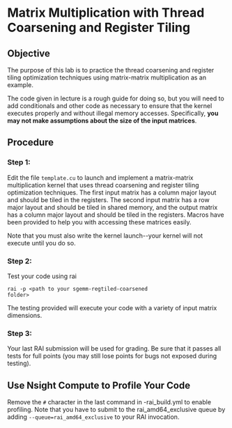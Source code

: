 # Matrix Multiplication with Thread Coarsening and Register Tiling

## Objective 

The purpose of this lab is to practice the thread coarsening and register tiling optimization techniques using matrix-matrix multiplication as an example.

The code given in lecture is a rough guide for doing so, but you will
need to add conditionals and other code as necessary to ensure that
the kernel executes properly and without illegal memory accesses.
Specifically, **you may not make assumptions about the size of the input
matrices**.  

## Procedure 

### Step 1: 

Edit the file <code>template.cu</code> to launch and implement a 
matrix-matrix multiplication kernel that uses thread coarsening and 
register tiling optimization techniques. The first input matrix has 
a column major layout and should be tiled in the registers.  The 
second input matrix has a row major layout and should be tiled in 
shared memory, and the output matrix has a column major layout and 
should be tiled in the registers. Macros have been provided to 
help you with accessing these matrices easily.

Note that you must also write the kernel launch--your kernel will not
execute until you do so.

### Step 2:

Test your code using rai

<code>rai -p \<path to your sgemm-regtiled-coarsened folder\></code>

The testing provided will execute your code with a variety 
of input matrix dimensions.

### Step 3:

Your last RAI submission will be used for grading.  Be sure that it
passes all tests for full points (you may still lose points for bugs
not exposed during testing).

## Use Nsight Compute to Profile Your Code

Remove the `#` character in the last command in -rai_build.yml to enable profiling.  Note that you have to submit to the rai_amd64_exclusive queue by adding `--queue=rai_amd64_exclusive` to your RAI invocation.